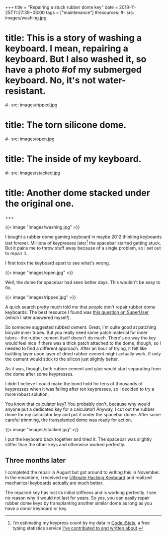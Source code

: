 +++
title = "Repairing a stuck rubber dome key"
date = 2018-11-25T11:27:39+03:00
tags = ["maintenance"]
#resources:
#- src: images/washing.jpg
#  title: This is a story of washing a keyboard. I mean, repairing a keyboard. But I also washed it, so have a photo #of my submerged keyboard. No, it's not water-resistant.
#- src: images/ripped.jpg
#  title: The torn silicone dome.
#- src: images/open.jpg
#  title: The inside of my keyboard.
#- src: images/stacked.jpg
#  title: Another dome stacked under the original one.
+++

{{< image "images/washing.jpg" >}}

I bought a rubber dome gaming keyboard in maybe 2012 thinking keyboards last forever. Millions of keypresses later[^1] the spacebar started getting stuck. But it pains me to throw stuff away because of a single problem, so I set out to repair it.

<!-- more -->

I first took the keyboard apart to see what's wrong.

{{< image "images/open.jpg" >}}

Well, the dome for spacebar had seen better days. This wouldn't be easy to fix.

{{< image "images/ripped.jpg" >}}

A quick search pretty much told me that people don't repair rubber dome keyboards. The best resource I found was [this question on SuperUser](https://superuser.com/q/1122047/72407) (which I later answered myself).

So someone suggested rubbed cement. Great, I'm quite good at patching bicycle inner tubes. But you really need some patch material for inner tubes--the rubber cement itself doesn't do much. There's no way the key would feel nice if there was a thick patch attached to the dome, though, so I needed to find a different approach. After an hour of trying, it felt like building layer upon layer of dried rubber cement might actually work. If only the cement would stick to the silicon just slightly better.

As it was, though, both rubber cement and glue would start separating from the dome after some keypresses.

I didn't believe I could make the bond hold for tens of thousands of keypresses when it was failing after ten keypresses, so I decided to try a more robust solution.

You know that calculator key? You probably don't, because why would anyone put a dedicated key for a calculator! Anyway, I cut out the rubber dome for my calculator key and put it under the spacebar dome. After some careful trimming, the transplanted dome was ready for action.

{{< image "images/stacked.jpg" >}}

I put the keyboard back together and tried it. The spacebar was slightly stiffer than the other keys and otherwise worked perfectly.

## Three months later

I completed the repair in August but got around to writing this in November. In the meantime, I received my [Ultimate Hacking Keyboard](https://uhk.io) and realized mechanical keyboards actually are much better.

The repaired key has lost its initial stiffness and is working perfectly. I see no reason why it would not last for years. So yes, you can easily repair rubber dome keys by transplanting another similar dome as long as you have a donor keyboard or key.

[^1]: I'm estimating my keypress count by my data in [Code::Stats](https://codestats.net/), a free typing statistics service [I've contributed to and written about](/tags/codestats).
